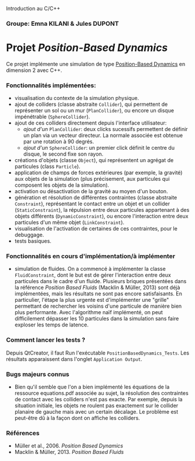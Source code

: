 Introduction au C/C++
### Groupe: Emna KILANI & Jules DUPONT
# Projet *Position-Based Dynamics*
Ce projet implémente une simulation de type [Position-Based Dynamics](https://matthias-research.github.io/pages/publications/posBasedDyn.pdf) en dimension 2 avec C++.

### Fonctionnalités implémentées:
- visualisation du contexte de la simulation physique.
- ajout de colliders (classe abstraite `Collider`), qui permettent de représenter un sol ou un mur (`PlanCollider`), ou encore un disque impénétrable (`SphereCollider`).
- ajout de ces colliders directement depuis l'interface utilisateur:
  - _ajout d'un_ `PlanCollider`: deux clicks sucessifs permettent de définir un plan via un vecteur directeur. La normale associée est obtenue par une rotation à 90 degrés.
  - _ajout d'un_ `SphereCollider`: un premier click définit le centre du disque, le second fixe son rayon. 
- créations d'objets (classe `Object`), qui représentent un agrégat de particules (class `Particle`).
- application de champs de forces extérieures (par exemple, la gravité) aux objets de la simulation (plus précisement, aux particules qui composent les objets de la simulation).
- activation ou désactivation de la gravité au moyen d'un bouton.
- génération et résolution de différentes contraintes (classe abstraite `Constraint`), représentant le contact entre un objet et un collider (`StaticConstraint`), la répulsion entre deux particules appartenant à des objets différents (`DynamicConstraint`), ou encore l'interaction entre deux particules d'un même objet (`LinkConstraint`).
- visualisation de l'activation de certaines de ces contraintes, pour le debuggage.
- tests basiques.

### Fonctionnalités en cours d'implémentation/à implémenter
- simulation de fluides. On a commencé à implémenter la classe `FluidConstraint`, dont le but est de gérer l'interaction entre deux particules dans le cadre d'un fluide. Plusieurs briques présentées dans la référence _Position Based Fluids_ (Macklin & Müller, 2013) sont déjà implémentées, mais les résultats ne sont pas encore satisfaisants. En particulier, l'étape la plus urgente est d'implémenter une "grille" permettant de rechercher les voisins d'une particule de manière bien plus performante. Avec l'algorithme naïf implémenté, on peut difficilement dépasser les 10 particules dans la simulation sans faire exploser les temps de latence.

### Comment lancer les tests ?
Depuis QtCreator, il faut Run l'exécutable `PositionBasedDynamics_Tests`. Les résultats apparaissent dans l'onglet `Application Output`.

### Bugs majeurs connus
- Bien qu'il semble que l'on a bien implémenté les équations de la ressource equations.pdf associée au sujet, la résolution des contraintes de contact avec les colliders n'est pas exacte. Par exemple, depuis la situation initiale, les objets ne roulent pas exactement sur le collider planaire de gauche mais avec un certain décalage. Le problème est peut-être dû à la façon dont on affiche les colliders.

### Références
- Müller et al., 2006. _Position Based Dynamics_
- Macklin & Müller, 2013. _Position Based Fluids_
